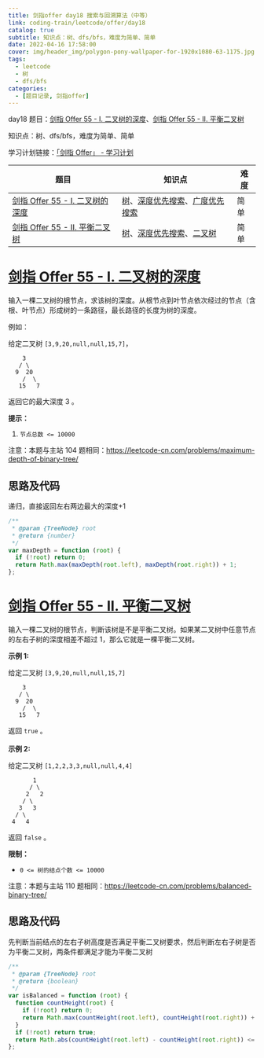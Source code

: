 ```yaml
---
title: 剑指offer day18 搜索与回溯算法（中等）
link: coding-train/leetcode/offer/day18
catalog: true
subtitle: 知识点：树、dfs/bfs，难度为简单、简单
date: 2022-04-16 17:58:00
cover: img/header_img/polygon-pony-wallpaper-for-1920x1080-63-1175.jpg
tags:
  - leetcode
  - 树
  - dfs/bfs
categories:
  - [题目记录, 剑指offer]
---
```


day18 题目：[剑指 Offer 55 - I. 二叉树的深度](https://leetcode-cn.com/problems/er-cha-shu-de-shen-du-lcof/)、[剑指 Offer 55 - II. 平衡二叉树](https://leetcode-cn.com/problems/ping-heng-er-cha-shu-lcof/)

知识点：树、dfs/bfs，难度为简单、简单

学习计划链接：[「剑指 Offer」 - 学习计划](https://leetcode-cn.com/study-plan/lcof/?progress=7jn70jr)

| 题目                                                                                            | 知识点                                                                                                                                                                   | 难度 |
| ----------------------------------------------------------------------------------------------- | ------------------------------------------------------------------------------------------------------------------------------------------------------------------------ | ---- |
| [剑指 Offer 55 - I. 二叉树的深度](https://leetcode-cn.com/problems/er-cha-shu-de-shen-du-lcof/) | [树](https://leetcode-cn.com/tag/tree)、[深度优先搜索](https://leetcode-cn.com/tag/depth-first-search)、[广度优先搜索](https://leetcode-cn.com/tag/breadth-first-search) | 简单 |
| [剑指 Offer 55 - II. 平衡二叉树](https://leetcode-cn.com/problems/ping-heng-er-cha-shu-lcof/)   | [树](https://leetcode-cn.com/tag/tree)、[深度优先搜索](https://leetcode-cn.com/tag/depth-first-search)、[二叉树](https://leetcode-cn.com/tag/binary-tree)                | 简单 |

# [剑指 Offer 55 - I. 二叉树的深度](https://leetcode-cn.com/problems/er-cha-shu-de-shen-du-lcof/)

输入一棵二叉树的根节点，求该树的深度。从根节点到叶节点依次经过的节点（含根、叶节点）形成树的一条路径，最长路径的长度为树的深度。

例如：

给定二叉树 `[3,9,20,null,null,15,7]`，

```plain
    3
   / \
  9  20
    /  \
   15   7
```

返回它的最大深度 3 。

**提示：**

1. `节点总数 <= 10000`

注意：本题与主站 104 题相同：<https://leetcode-cn.com/problems/maximum-depth-of-binary-tree/>

## 思路及代码

递归，直接返回左右两边最大的深度+1

```javascript
/**
 * @param {TreeNode} root
 * @return {number}
 */
var maxDepth = function (root) {
  if (!root) return 0;
  return Math.max(maxDepth(root.left), maxDepth(root.right)) + 1;
};
```

# [剑指 Offer 55 - II. 平衡二叉树](https://leetcode-cn.com/problems/ping-heng-er-cha-shu-lcof/)

输入一棵二叉树的根节点，判断该树是不是平衡二叉树。如果某二叉树中任意节点的左右子树的深度相差不超过 1，那么它就是一棵平衡二叉树。

**示例 1:**

给定二叉树 `[3,9,20,null,null,15,7]`

```plain
    3
   / \
  9  20
    /  \
   15   7
```

返回 `true` 。\
\
**示例 2:**

给定二叉树 `[1,2,2,3,3,null,null,4,4]`

```plain
       1
      / \
     2   2
    / \
   3   3
  / \
 4   4
```

返回 `false` 。

**限制：**

- `0 <= 树的结点个数 <= 10000`

注意：本题与主站 110 题相同：<https://leetcode-cn.com/problems/balanced-binary-tree/>

## 思路及代码

先判断当前结点的左右子树高度是否满足平衡二叉树要求，然后判断左右子树是否为平衡二叉树，两条件都满足才能为平衡二叉树

```javascript
/**
 * @param {TreeNode} root
 * @return {boolean}
 */
var isBalanced = function (root) {
  function countHeight(root) {
    if (!root) return 0;
    return Math.max(countHeight(root.left), countHeight(root.right)) + 1;
  }
  if (!root) return true;
  return Math.abs(countHeight(root.left) - countHeight(root.right)) <= 1 && isBalanced(root.left) && isBalanced(root.right);
};
```
